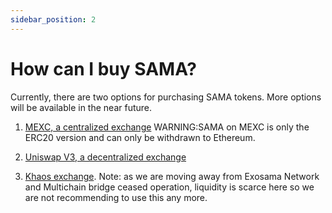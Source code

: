 ```yaml
---
sidebar_position: 2
---
```


# How can I buy SAMA?

Currently, there are two options for purchasing SAMA tokens. More options will be available in the near future.

1. [MEXC, a centralized exchange](https://www.mexc.com/exchange/SAMA_USDT)
WARNING:SAMA on MEXC is only the ERC20 version and can only be withdrawn to Ethereum.

2. [Uniswap V3, a decentralized exchange](https://app.uniswap.org/#/swap?inputCurrency=ETH&outputCurrency=0xe04f47ff45576249bc5083dfdf987e03d0550113)

3. [Khaos exchange](https://khaos.exchange). Note: as we are moving away from Exosama Network and Multichain bridge
   ceased operation, liquidity is scarce here so we are not recommending to use this any more.

